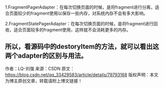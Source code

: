1.FragmentPagerAdapter：在每次切换页面的时候，是将fragment进行分离，适合页面较少的fragment使用以保存一些内存，对系统内存不会有多大影响。





2.FragmentStatePagerAdapter：在每次切换页面的时候，是将fragment进行回收，适合页面较多的fragment使用，这样就不会消耗更多的内存。


所以，看源码中的destoryItem的方法，就可以看出这两个adapter的区别与用法。
--------------------- 
作者：LQ-刘强 
来源：CSDN 
原文：https://blog.csdn.net/qq_33429583/article/details/79793168 
版权声明：本文为博主原创文章，转载请附上博文链接！